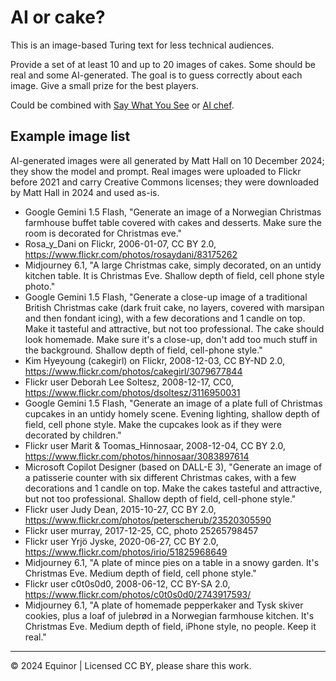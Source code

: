 # AI or cake?

This is an image-based Turing text for less technical audiences.

Provide a set of at least 10 and up to 20 images of cakes. Some should be real and some AI-generated. The goal is to guess correctly about each image. Give a small prize for the best players.

Could be combined with [Say What You See](./third-party-games.md) or [AI chef](./ai-chef.md). 

## Example image list

AI-generated images were all generated by Matt Hall on 10 December 2024; they show the model and prompt. Real images were uploaded to Flickr before 2021 and carry Creative Commons licenses; they were downloaded by Matt Hall in 2024 and used as-is.

- Google Gemini 1.5 Flash, "Generate an image of a Norwegian Christmas farmhouse buffet table covered with cakes and desserts. Make sure the room is decorated for Christmas eve."
- Rosa_y_Dani on Flickr, 2006-01-07, CC BY 2.0, https://www.flickr.com/photos/rosaydani/83175262
- Midjourney 6.1, "A large Christmas cake, simply decorated, on an untidy kitchen table. It is Christmas Eve. Shallow depth of field, cell phone style photo."
- Google Gemini 1.5 Flash, "Generate a close-up image of a traditional British Christmas cake (dark fruit cake, no layers, covered with marsipan and then fondant icing), with a few decorations and 1 candle on top. Make it tasteful and attractive, but not too professional. The cake should look homemade. Make sure it's a close-up, don't add too much stuff in the background. Shallow depth of field, cell-phone style."
- Kim Hyeyoung (cakegirl) on Flickr, 2008-12-03, CC BY-ND 2.0, https://www.flickr.com/photos/cakegirl/3079677844
- Flickr user Deborah Lee Soltesz, 2008-12-17, CC0, https://www.flickr.com/photos/dsoltesz/3116950031
- Google Gemini 1.5 Flash, "Generate an image of a plate full of Christmas cupcakes in an untidy homely scene. Evening lighting, shallow depth of field, cell phone style. Make the cupcakes look as if they were decorated by children."
- Flickr user Marit & Toomas_Hinnosaar, 2008-12-04, CC BY 2.0, https://www.flickr.com/photos/hinnosaar/3083897614
- Microsoft Copilot Designer (based on DALL-E 3), "Generate an image of a patisserie counter with six different Christmas cakes, with a few decorations and 1 candle on top. Make the cakes tasteful and attractive, but not too professional. Shallow depth of field, cell-phone style."
- Flickr user Judy Dean, 2015-10-27, CC BY 2.0, https://www.flickr.com/photos/peterscherub/23520305590
- Flickr user murray, 2017-12-25, CC, photo 25265798457
- Flickr user Yrjö Jyske, 2020-06-27, CC BY 2.0, https://www.flickr.com/photos/irio/51825968649
- Midjourney 6.1, "A plate of mince pies on a table in a snowy garden. It's Christmas Eve. Medium depth of field, cell phone style."
- Flickr user c0t0s0d0, 2008-06-12, CC BY-SA 2.0, https://www.flickr.com/photos/c0t0s0d0/2743917593/
- Midjourney 6.1, "A plate of homemade pepperkaker and Tysk skiver cookies, plus a loaf of julebrød in a Norwegian farmhouse kitchen. It's Christmas Eve. Medium depth of field, iPhone style, no people. Keep it real."

---

&copy; 2024 Equinor | Licensed CC BY, please share this work.
